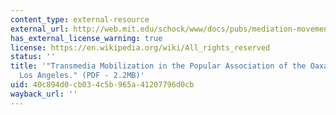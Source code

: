 ```yaml
---
content_type: external-resource
external_url: http://web.mit.edu/schock/www/docs/pubs/mediation-movements-scc.pdf
has_external_license_warning: true
license: https://en.wikipedia.org/wiki/All_rights_reserved
status: ''
title: '"Transmedia Mobilization in the Popular Association of the Oaxacan Peoples,
  Los Angeles." (PDF - 2.2MB)'
uid: 40c894d0-cb03-4c5b-965a-41207796d0cb
wayback_url: ''
---
```

